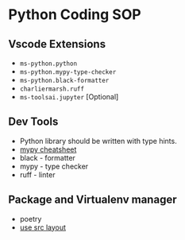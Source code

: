 # Python Coding SOP

## Vscode Extensions

* `ms-python.python`
* `ms-python.mypy-type-checker`
* `ms-python.black-formatter`
* `charliermarsh.ruff`
* `ms-toolsai.jupyter` [Optional]

## Dev Tools

* Python library should be written with type hints.
* [mypy cheatsheet](https://mypy.readthedocs.io/en/stable/cheat_sheet_py3.html)
* black - formatter
* mypy - type checker
* ruff - linter

## Package and Virtualenv manager

* poetry
* [use src layout](https://packaging.python.org/en/latest/discussions/src-layout-vs-flat-layout/)
